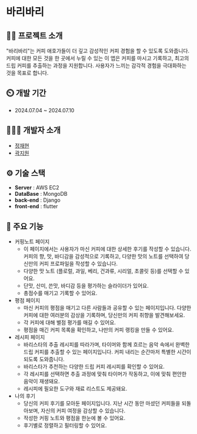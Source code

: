 # 바리바리


## 👨‍🏫 프로젝트 소개
"바리바리"는 커피 애호가들이 더 깊고 감성적인 커피 경험을 할 수 있도록 도와줍니다. 커피에 대한 모든 것을 한 곳에서 누릴 수 있는 이 앱은 커피를 마시고 기록하고, 최고의 드립 커피를 추출하는 과정을 지원합니다. 사용자가 느끼는 감각적 경험을 극대화하는 것을 목표로 합니다.

## ⏲️ 개발 기간 
- 2024.07.04 ~ 2024.07.10

  
## 🧑‍🤝‍🧑 개발자 소개 
- [정재현](https://github.com/RGLie)
- [곽지원](https://github.com/Kwak-Jiwon)
  


## ⚙️ 기술 스택
- **Server** : AWS EC2
- **DataBase** : MongoDB
- **back-end** : Django
- **front-end** : flutter


## 📌 주요 기능
- 커핑노트 페이지
  - 이 페이지에서는 사용자가 마신 커피에 대한 상세한 후기를 작성할 수 있습니다. 커피의 향, 맛, 바디감을 감성적으로 기록하고, 다양한 맛의 노트를 선택하여 당신만의 커피 프로파일을 작성할 수 있습니다.
  - 다양한 맛 노트 (플로럴, 과일, 베리, 건과류, 시리얼, 초콜릿 등)를 선택할 수 있어요.
  - 단맛, 산미, 쓴맛, 바디감 등을 평가하는 슬라이더가 있어요.
  - 총점수를 매기고 기록할 수 있어요.
- 평점 페이지
   - 마신 커피의 평점을 매기고 다른 사람들과 공유할 수 있는 페이지입니다. 다양한 커피에 대한 여러분의 감상을 기록하며, 당신만의 커피 취향을 발견해보세요.
   - 각 커피에 대해 별점 평가를 매길 수 있어요.
   - 평점을 매긴 커피 목록을 확인하고, 나만의 커피 랭킹을 만들 수 있어요.
- 레시피 페이지
    - 바리스타의 추출 레시피를 따라가며, 타이머와 함께 흐르는 음악 속에서 완벽한 드립 커피를 추출할 수 있는 페이지입니다. 커피 내리는 순간마저 특별한 시간이 되도록 도와줍니다.
    - 바리스타가 추천하는 다양한 드립 커피 레시피를 확인할 수 있어요.
    - 각 레시피를 선택하면 추출 과정에 맞춰 타이머가 작동하고, 이에 맞춰 편안한 음악이 재생돼요.
    - 레시피에 필요한 도구와 재료 리스트도 제공돼요.
- 나의 후기
    - 당신의 커피 후기를 모아둔 페이지입니다. 지난 시간 동안 마셨던 커피들을 되돌아보며, 자신의 커피 여정을 감상할 수 있습니다.
    - 작성한 커핑 노트와 평점을 한눈에 볼 수 있어요.
    - 후기별로 정렬하고 필터링할 수 있어요.
      
